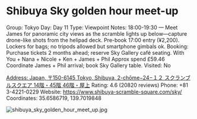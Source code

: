 # Shibuya Sky golden hour meet-up

Group: Tokyo
Day: Day 11
Type: Viewpoint
Notes: 18:00-19:30 — Meet James for panoramic city views as the scramble lights up below—capture drone-like shots from the helipad deck. Pre-book 17:00 entry (¥2,200). Lockers for bags; no tripods allowed but smartphone gimbals ok. Booking: Purchase tickets 2 months ahead; reserve Sky Gallery café seating. With You + Nana + Nicole + Ken + James + Phil Approx spend £59.46 Coordinate James + Phil arrival; book Sky Gallery table.
Visited: No

[Address: Japan, 〒150-6145 Tokyo, Shibuya, 2-chōme−24−１２ スクランブルスクエア 14階・45階 46階・屋上](https://maps.google.com/?cid=8067212359343678579)
Rating: 4.6 (20820 reviews)
Phone: +81 3-4221-0229
Website: https://www.shibuya-scramble-square.com/sky/
Coordinates: 35.6586719, 139.7019848

![shibuya_sky_golden_hour_meet_up.jpg](Shibuya%20Sky%20golden%20hour%20meet-up%20shibuyaskygo01f1d8c417/shibuya_sky_golden_hour_meet_up.jpg)
